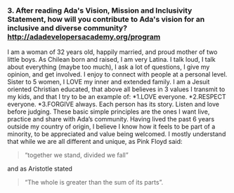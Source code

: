 ### 3. After reading Ada's Vision, Mission and Inclusivity Statement, how will you contribute to Ada's vision for an inclusive and diverse community? http://adadevelopersacademy.org/program
I am a woman of 32 years old, happily married, and proud mother of two little boys. As Chilean born and raised, I am very Latina. I talk loud, I talk about everything (maybe too much), I ask a lot of questions, I give my opinion, and get involved. I enjoy to connect with people at a personal level. Sister to 5 women, I LOVE my inner and extended family. I am a Jesuit oriented Christian educated, that above all believes in 3 values I transmit to my kids, and that I try to be an example of: 
*1.LOVE everyone.
*2.RESPECT everyone.
*3.FORGIVE always. 
Each person has its story. Listen and love before judging. These basic simple principles are the ones I want live, practice and share with Ada’s community. Having lived the past 6 years outside my country of origin, I believe I know how it feels to be part of a minority, to be appreciated and value being welcomed. I mostly understand that while we are all different and unique, as Pink Floyd said:
>“together we stand, divided we fall”

and as Aristotle stated 
>“The whole is greater than the sum of its parts”.  
